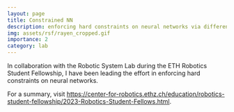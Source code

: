 ```yaml
---
layout: page
title: Constrained NN
description: enforcing hard constraints on neural networks via differentiable optimization
img: assets/rsf/rayen_cropped.gif
importance: 2
category: lab
---
```


In collaboration with the Robotic System Lab during the ETH Robotics Student Fellowship, I have been leading the effort in enforcing hard constraints on neural networks.

For a summary, visit <https://center-for-robotics.ethz.ch/education/robotics-student-fellowship/2023-Robotics-Student-Fellows.html>.
